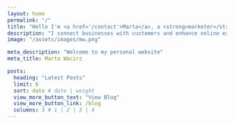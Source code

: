 ```yaml
---
layout: home
permalink: "/"
title: "Hello I'm <a href='/contact'>Marta</a>, a <strong>marketer</strong> and <em>designer</em>."
description: "I connect businesses with customers and enhance online experiences through improved website design. "
image: "/assets/images/mw.png"

meta_description: "Welcome to my personal website"
meta_title: Marta Wacirz

posts:
  heading: "Latest Posts"
  limit: 6
  sort: date # date | weight
  view_more_button_text: "View Blog"
  view_more_button_link: /blog
  columns: 3 # 1 | 2 | 3 | 4
---
```

